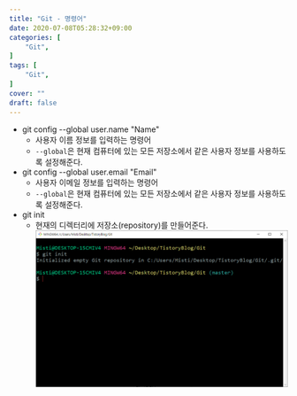 ```yaml
---
title: "Git - 명령어"
date: 2020-07-08T05:28:32+09:00
categories: [
	"Git",
]
tags: [
	"Git",
]
cover: ""
draft: false
---
```


- git config --global user.name "Name"
  - 사용자 이름 정보를 입력하는 명령어
  - `--global`은 현재 컴퓨터에 있는 모든 저장소에서 같은 사용자 정보를 사용하도록 설정해준다.
- git config --global user.email "Email"
  - 사용자 이메일 정보를 입력하는 명령어
  - `--global`은 현재 컴퓨터에 있는 모든 저장소에서 같은 사용자 정보를 사용하도록 설정해준다.
- git init
  - 현재의 디렉터리에 저장소(repository)를 만들어준다.
    ![test.image](/static/img/git_init.png)
